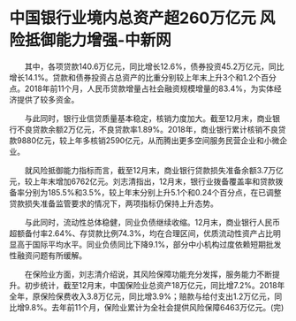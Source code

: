 # 中国银行业境内总资产超260万亿元 风险抵御能力增强-中新网

　　其中，各项贷款140.6万亿元，同比增长12.6%，债券投资45.2万亿元，同比增长14.1%。贷款和债券投资占总资产的比重分别较上年末上升3个和1.2个百分点。2018年前11个月，人民币贷款增量占社会融资规模增量的83.4%，为实体经济提供了较多资金。

　　与此同时，银行业信贷质量基本稳定，核销力度加大。截至12月末，商业银行不良贷款余额2万亿元，不良贷款率1.89%。2018年，商业银行累计核销不良贷款9880亿元，较上年多核销2590亿元，从而腾出更多空间服务民营企业和小微企业。

　　就风险抵御能力指标而言，截至12月末，商业银行贷款损失准备余额3.7万亿元，较上年末增加6762亿元。刘志清指出，12月末，银行业拨备覆盖率和贷款拨备率分别为185.5%和3.5%，较上年末分别上升5.1个和0.24个百分点，在已调整贷款损失准备监管要求的情况下，两项指标仍保持上升态势。

　　与此同时，流动性总体稳健，同业负债继续收缩。12月末，商业银行人民币超额备付率2.64%、存贷款比例74.3%，均在合理区间，优质流动性资产占比明显高于国际平均水平。同业负债同比下降9.1%，部分中小机构过度依赖短期批发性融资问题有所缓解。

　　在保险业方面，刘志清介绍说，其风险保障功能充分发挥，服务能力不断提升。初步统计，截至12月末，中国保险业总资产18万亿元，同比增7.2%。2018年全年，原保险保费收入3.8万亿元，同比增3.9%；赔款与给付支出1.2万亿元，同比增9.8%。去年前11个月，保险业累计为全社会提供风险保障6463万亿元。(完)
